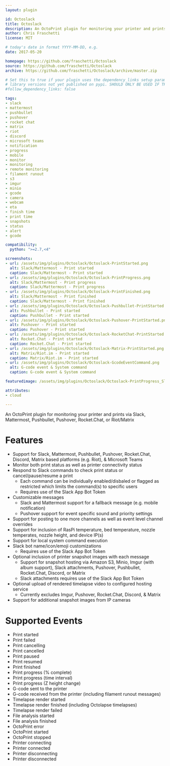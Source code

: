 ```yaml
---
layout: plugin

id: Octoslack
title: Octoslack
description: An OctoPrint plugin for monitoring your printer and prints via Slack, Mattermost, Pushbullet, Pushover, Rocket.Chat, Discord, Riot/Matrix, or Microsoft Teams
author: Chris Fraschetti
license: MIT

# today's date in format YYYY-MM-DD, e.g.
date: 2017-05-20

homepage: https://github.com/fraschetti/Octoslack
source: https://github.com/fraschetti/Octoslack
archive: https://github.com/fraschetti/Octoslack/archive/master.zip

# Set this to true if your plugin uses the dependency_links setup parameter to include
# library versions not yet published on pypi. SHOULD ONLY BE USED IF THERE IS NO OTHER OPTION!
#follow_dependency_links: false

tags:
- slack
- mattermost
- pushbullet
- pushover
- rocket chat
- matrix
- riot
- discord
- microsoft teams
- notification
- progress
- mobile
- monitor
- monitoring
- remote monitoring
- filament runout
- s3
- imgur
- minio
- gcode
- camera
- webcam
- eta
- finish time
- print time
- snapshots
- status
- alert
- gcode

compatibility:
  python: ">=2.7,<4"

screenshots:
- url: /assets/img/plugins/Octoslack/Octoslack-PrintStarted.png
  alt: Slack/Mattermost - Print started
  caption: Slack/Mattermost - Print started
- url: /assets/img/plugins/Octoslack/Octoslack-PrintProgress.png
  alt: Slack/Mattermost - Print progress
  caption: Slack/Mattermost - Print progress
- url: /assets/img/plugins/Octoslack/Octoslack-PrintFinished.png
  alt: Slack/Mattermost - Print finished
  caption: Slack/Mattermost - Print finished
- url: /assets/img/plugins/Octoslack/Octoslack-Pushbullet-PrintStarted.png
  alt: Pushbullet - Print started
  caption: Pushbullet - Print started
- url: /assets/img/plugins/Octoslack/Octoslack-Pushover-PrintStarted.png
  alt: Pushover - Print started
  caption: Pushover - Print started
- url: /assets/img/plugins/Octoslack/Octoslack-RocketChat-PrintStarted.png
  alt: Rocket.Chat - Print started
  caption: Rocket.Chat - Print started
- url: /assets/img/plugins/Octoslack/Octoslack-Matrix-PrintStarted.png
  alt: Matrix/Riot.im - Print started
  caption: Matrix/Riot.im - Print started
- url: /assets/img/plugins/Octoslack/Octoslack-GcodeEventCommand.png
  alt: G-code event & System command
  caption: G-code event & System command

featuredimage: /assets/img/plugins/Octoslack/Octoslack-PrintProgress_SlackOnly.png

attributes:
- cloud

---
```



An OctoPrint plugin for monitoring your printer and prints via Slack, Mattermost, Pushbullet, Pushover, Rocket.Chat, or Riot/Matrix

# Features #
 - Support for Slack, Mattermost, Pushbullet, Pushover, Rocket.Chat, Discord, Matrix based platforms (e.g. Riot), & Microsoft Teams
 - Monitor both print status as well as printer connectivity status
 - Respond to Slack commands to check print status or cancel/pause/resume a print
     - Each command can be individually enabled/disbaled or flagged as restricted which limits the command(s) to specific users
     - Requires use of the Slack App Bot Token
 - Customizable messages
     - Slack and Mattermost support for a fallback message (e.g. mobile notification)
     - Pushover support for event specific sound and priority settings
 - Support for posting to one more channels as well as event level channel overrides
 - Support for inclusion of RasPi temperature, bed temperature, nozzle temperates, nozzle height, and device IP(s)
 - Support for local system command execution
 - Slack bot name/icon/emoji customizations
     - Requires use of the Slack App Bot Token
 - Optional inclusion of printer snapshot images with each message
     - Support for snapshot hosting via Amazon S3, Minio, Imgur (with album support), Slack attachments, Pushover, Pushbullet, Rocket.Chat, Discord, or Matrix
     - Slack attachments requires use of the Slack App Bot Token
 - Optional upload of rendered timelapse video to configured hosting service
     - Currently excludes Imgur, Pushover, Rocket.Chat, Discord, & Matrix
 - Support for additional snapshot images from IP cameras

# Supported Events #
 - Print started
 - Print failed
 - Print cancelling
 - Print cancelled
 - Print paused
 - Print resumed
 - Print finished
 - Print progress (% complete)
 - Print progress (time interval)
 - Print progress (Z height change)
 - G-code sent to the printer
 - G-code received from the printer (including filament runout messages)
 - Timelapse render started
 - Timelapse render finished (including Octolapse timelapses)
 - Timelapse render failed
 - File analysis started
 - File analysis finished
 - OctoPrint error
 - OctoPrint started
 - OctoPrint stopped
 - Printer connecting
 - Printer connected
 - Printer disconnecting
 - Printer disconnected
